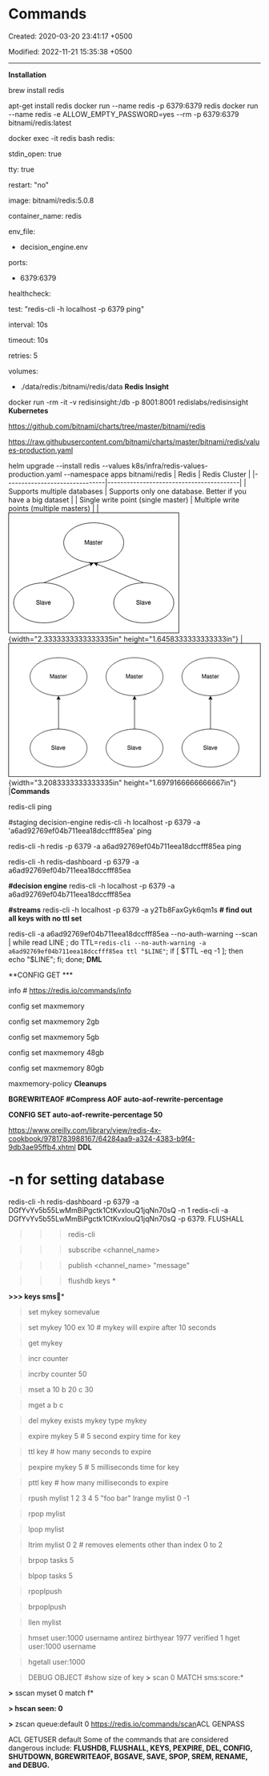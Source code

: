 # Commands

Created: 2020-03-20 23:41:17 +0500

Modified: 2022-11-21 15:35:38 +0500

---

**Installation**

brew install redis

apt-get install redis
docker run --name redis -p 6379:6379 redis
docker run --name redis -e ALLOW_EMPTY_PASSWORD=yes --rm -p 6379:6379 bitnami/redis:latest

docker exec -it redis bash
redis:

stdin_open: true

tty: true

restart: "no"

image: bitnami/redis:5.0.8

container_name: redis

env_file:

- decision_engine.env

ports:

- 6379:6379

healthcheck:

test: "redis-cli -h localhost -p 6379 ping"

interval: 10s

timeout: 10s

retries: 5

volumes:

- ./data/redis:/bitnami/redis/data
**Redis Insight**

docker run -rm -it -v redisinsight:/db -p 8001:8001 redislabs/redisinsight
**Kubernetes**

<https://github.com/bitnami/charts/tree/master/bitnami/redis>

<https://raw.githubusercontent.com/bitnami/charts/master/bitnami/redis/values-production.yaml>

helm upgrade --install redis --values k8s/infra/redis-values-production.yaml --namespace apps bitnami/redis
| Redis                                                                                                                                                                    | Redis Cluster                                                                                                                                                                    |
|-------------------------------|-----------------------------------------|
| Supports multiple databases                                                                                                                                              | Supports only one database. Better if you have a big dataset                                                                                                                     |
| Single write point (single master)                                                                                                                                       | Multiple write points (multiple masters)                                                                                                                                         |
| ![Redis Topology](media/Redis_Commands-image1.png){width="2.3333333333333335in" height="1.6458333333333333in"} | ![Redis Cluster Topology](media/Redis_Commands-image2.png){width="3.2083333333333335in" height="1.6979166666666667in"} |**Commands**

redis-cli ping

#staging decision-engine redis-cli -h localhost -p 6379 -a 'a6ad92769ef04b711eea18dccfff85ea' ping

redis-cli -h redis -p 6379 -a a6ad92769ef04b711eea18dccfff85ea ping

redis-cli -h redis-dashboard -p 6379 -a a6ad92769ef04b711eea18dccfff85ea

**#decision engine** redis-cli -h localhost -p 6379 -a a6ad92769ef04b711eea18dccfff85ea

**#streams** redis-cli -h localhost -p 6379 -a y2Tb8FaxGyk6qm1s
**# find out all keys with no ttl set**

redis-cli -a a6ad92769ef04b711eea18dccfff85ea --no-auth-warning --scan | while read LINE ; do TTL=`redis-cli --no-auth-warning -a a6ad92769ef04b711eea18dccfff85ea ttl "$LINE"`; if [ $TTL -eq -1 ]; then echo "$LINE"; fi; done;
**DML**

**CONFIG GET ***

info # <https://redis.io/commands/info>

config set maxmemory <value>

config set maxmemory 2gb

config set maxmemory 5gb

config set maxmemory 48gb

config set maxmemory 80gb

maxmemory-policy
**Cleanups**

**BGREWRITEAOF #Compress AOF**
**auto-aof-rewrite-percentage**

**CONFIG SET auto-aof-rewrite-percentage 50**

<https://www.oreilly.com/library/view/redis-4x-cookbook/9781783988167/64284aa9-a324-4383-b9f4-9db3ae95ffb4.xhtml>
**DDL**

# -n for setting database

redis-cli -h redis-dashboard -p 6379 -a DGfYvYv5b55LwMmBiPgctk1CtKvxlouQ1jqNn70sQ -n 1
redis-cli -a DGfYvYv5b55LwMmBiPgctk1CtKvxlouQ1jqNn70sQ -p 6379. FLUSHALL
>>> redis-cli

>>> subscribe <channel_name>

>>> publish <channel_name> "message"

>>> flushdb
>>> keys *

**>>> keys sms:key:***
> set mykey somevalue

> set mykey 100 ex 10 # mykey will expire after 10 seconds

> get mykey

> incr counter

> incrby counter 50

> mset a 10 b 20 c 30

> mget a b c

> del mykey
> exists mykey
> type mykey

> expire mykey 5 # 5 second expiry time for key

> ttl key # how many seconds to expire

> pexpire mykey 5 # 5 milliseconds time for key

> pttl key # how many milliseconds to expire

> rpush mylist 1 2 3 4 5 "foo bar"
> lrange mylist 0 -1

> rpop mylist

> lpop mylist

> ltrim mylist 0 2 # removes elements other than index 0 to 2

> brpop tasks 5

> blpop tasks 5

> rpoplpush

> brpoplpush

> llen mylist

> hmset user:1000 username antirez birthyear 1977 verified 1
> hget user:1000 username

> hgetall user:1000

> DEBUG OBJECT <key> #show size of key
**>** scan 0 MATCH sms:score:*

**>** sscan myset 0 match f*

**> hscan seen: 0**

**>** zscan queue:default 0
<https://redis.io/commands/scan>ACL GENPASS

ACL GETUSER default
Some of the commands that are considered dangerous include: **FLUSHDB, FLUSHALL, KEYS, PEXPIRE, DEL, CONFIG, SHUTDOWN, BGREWRITEAOF, BGSAVE, SAVE, SPOP, SREM, RENAME, and DEBUG.**